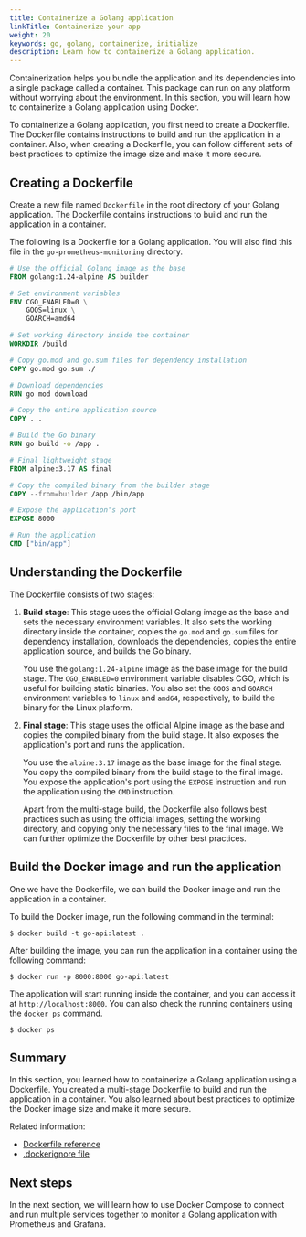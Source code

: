 ```yaml
---
title: Containerize a Golang application
linkTitle: Containerize your app
weight: 20
keywords: go, golang, containerize, initialize
description: Learn how to containerize a Golang application.
---
```


Containerization helps you bundle the application and its dependencies into a single package called a container. This package can run on any platform without worrying about the environment. In this section, you will learn how to containerize a Golang application using Docker.

To containerize a Golang application, you first need to create a Dockerfile. The Dockerfile contains instructions to build and run the application in a container. Also, when creating a Dockerfile, you can follow different sets of best practices to optimize the image size and make it more secure.

## Creating a Dockerfile

Create a new file named `Dockerfile` in the root directory of your Golang application. The Dockerfile contains instructions to build and run the application in a container.

The following is a Dockerfile for a Golang application. You will also find this file in the `go-prometheus-monitoring` directory.

```dockerfile
# Use the official Golang image as the base
FROM golang:1.24-alpine AS builder

# Set environment variables
ENV CGO_ENABLED=0 \
    GOOS=linux \
    GOARCH=amd64

# Set working directory inside the container
WORKDIR /build

# Copy go.mod and go.sum files for dependency installation
COPY go.mod go.sum ./

# Download dependencies
RUN go mod download

# Copy the entire application source
COPY . .

# Build the Go binary
RUN go build -o /app .

# Final lightweight stage
FROM alpine:3.17 AS final

# Copy the compiled binary from the builder stage
COPY --from=builder /app /bin/app

# Expose the application's port
EXPOSE 8000

# Run the application
CMD ["bin/app"]
```

## Understanding the Dockerfile

The Dockerfile consists of two stages:

1. **Build stage**: This stage uses the official Golang image as the base and sets the necessary environment variables. It also sets the working directory inside the container, copies the `go.mod` and `go.sum` files for dependency installation, downloads the dependencies, copies the entire application source, and builds the Go binary.

    You use the `golang:1.24-alpine` image as the base image for the build stage. The `CGO_ENABLED=0` environment variable disables CGO, which is useful for building static binaries. You also set the `GOOS` and `GOARCH` environment variables to `linux` and `amd64`, respectively, to build the binary for the Linux platform.

2. **Final stage**: This stage uses the official Alpine image as the base and copies the compiled binary from the build stage. It also exposes the application's port and runs the application.

    You use the `alpine:3.17` image as the base image for the final stage. You copy the compiled binary from the build stage to the final image. You expose the application's port using the `EXPOSE` instruction and run the application using the `CMD` instruction.

    Apart from the multi-stage build, the Dockerfile also follows best practices such as using the official images, setting the working directory, and copying only the necessary files to the final image. We can further optimize the Dockerfile by other best practices.

## Build the Docker image and run the application

One we have the Dockerfile, we can build the Docker image and run the application in a container.

To build the Docker image, run the following command in the terminal:

```console
$ docker build -t go-api:latest .
```

After building the image, you can run the application in a container using the following command:

```console
$ docker run -p 8000:8000 go-api:latest
```

The application will start running inside the container, and you can access it at `http://localhost:8000`. You can also check the running containers using the `docker ps` command.

```console
$ docker ps
```

## Summary

In this section, you learned how to containerize a Golang application using a Dockerfile. You created a multi-stage Dockerfile to build and run the application in a container. You also learned about best practices to optimize the Docker image size and make it more secure.

Related information:

 - [Dockerfile reference](/reference/dockerfile.md)
 - [.dockerignore file](/reference/dockerfile.md#dockerignore-file)

## Next steps

In the next section, we will learn how to use Docker Compose to connect and run multiple services together to monitor a Golang application with Prometheus and Grafana.
